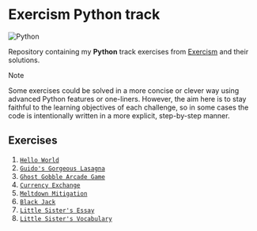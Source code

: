 # Exercism Python track

![Python](https://img.shields.io/badge/Python-3.8%2B-3776AB?logo=python&logoColor=white)

Repository containing my **Python** track exercises from
[Exercism](https://exercism.org/tracks/python) and their solutions.

> [!NOTE]
Some exercises could be solved in a more concise or clever way using
advanced Python features or one-liners.
However, the aim here is to stay faithful to the learning objectives of each challenge,
so in some cases the code is intentionally written in a more explicit, step-by-step manner.

## Exercises

1. [`Hello World`](exercises/001-hello-world/solution.py)
2. [`Guido's Gorgeous Lasagna`](exercises/002-guidos-gorgeous-lasagna/solution.py)
3. [`Ghost Gobble Arcade Game`](exercises/003-ghost-gobble-arcade-game/solution.py)
4. [`Currency Exchange`](exercises/004-currency-exchange/solution.py)
5. [`Meltdown Mitigation`](exercises/005-meltdown-mitigation/solution.py)
6. [`Black Jack`](exercises/006-black-jack/solution.py)
7. [`Little Sister's Essay`](exercises/007-little-sisters-essay/solution.py)
8. [`Little Sister's Vocabulary`](exercises/008-little-sisters-vocabulary/solution.py)
